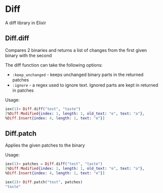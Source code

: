 Diff
====

A diff library in Elixir


## Diff.diff

Compares 2 binaries and returns a list of changes from the first given binary with the second

The diff function can take the following options:

* `:keep_unchanged` - keeps unchanged binary parts in the returned patches
* `:ignore` - a regex used to ignore text. Ignored parts are kept in returned in patches

Usage:

```elixir
iex(1)> Diff.diff("test", "taste")
[%Diff.Modified{index: 1, length: 1, old_text: "e", text: "a"},
%Diff.Insert{index: 4, length: 1, text: "e"}]
```


## Diff.patch

Applies the given patches to the binary


Usage:

```elixir
iex(1)> patches = Diff.diff("test", "taste")
[%Diff.Modified{index: 1, length: 1, old_text: "e", text: "a"},
%Diff.Insert{index: 4, length: 1, text: "e"}]

iex(2)> Diff.patch("test", patches)
"taste"
```
